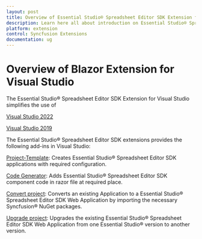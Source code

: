 ```yaml
---
layout: post
title: Overview of Essential Studio® Spreadsheet Editor SDK Extension for Visual Studio | Syncfusion
description: Learn here all about introduction on Essential Studio® Spreadsheet Editor SDK extension for Visual Studio which made integration ease.
platform: extension
control: Syncfusion Extensions
documentation: ug
---
```


# Overview of Blazor Extension for Visual Studio

The Essential Studio® Spreadsheet Editor SDK Extension for Visual Studio simplifies the use of 

[Visual Studio 2022](https://marketplace.visualstudio.com/items?itemName=)

[Visual Studio 2019](https://marketplace.visualstudio.com/items?itemName=)

The Essential Studio® Spreadsheet Editor SDK extensions provides the following add-ins in Visual Studio:

[Project-Template](template-studio):  Creates Essential Studio® Spreadsheet Editor SDK applications with required configuration.

[Code Generator](code-generator):  Adds Essential Studio® Spreadsheet Editor SDK component code in razor file at required place.

[Convert project](convert-project):  Converts an existing Application to a Essential Studio® Spreadsheet Editor SDK Web Application by importing the necessary Syncfusion® NuGet packages.

[Upgrade project](upgrade-project):  Upgrades the existing Essential Studio® Spreadsheet Editor SDK Web Application from one Essential Studio® version to another version.